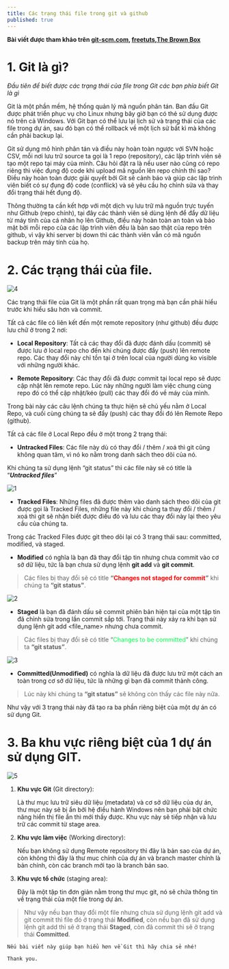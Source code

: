 ```yaml
---
title: Các trạng thái file trong git và github
published: true
---
```


**Bài viết được tham khảo trên [git-scm.com](git-scm.com), [freetuts](https://freetuts.net/git-ba-trang-thai-committed-staged-modified-1079.html),[The Brown Box](https://hoangvancong.com/2020/05/01/git-03-cac-trang-thai-va-cau-lenh-co-ban-trong-git/)**
# 1. Git là gì?

 *Đầu tiên để biết được các trạng thái của file trong Git các bạn phỉa biết Git là gì* 

 Git là một phần mềm, hệ thống quản lý mã nguồn phân tán. Ban đầu Git được phát triển phục vụ cho Linux nhưng bây giờ bạn có thẻ sử dụng được nó trên cả Windows. Với Git bạn có thể lưu lại lịch sử và trạng thái của các file trong dự án, sau đó bạn có thể rollback về một lịch sử bất kì mà không cần phải backup lại.

 Git sử dụng mô hình phân tán và điều này hoàn toàn ngược với SVN hoặc CSV, mỗi nơi lưu trữ source ta gọi là 1 repo (repository), các lập trình viên sẽ tạo một repo tại máy của mình. Câu hỏi đặt ra là nếu user nào cũng có repo riêng thì việc đụng độ code khi upload mã nguồn lên repo chính thì sao? Điều này hoàn toàn được giải quyết bởi Git sẽ cảnh báo và giúp các lập trình viên biết có sự đụng độ code (conflick) và sẽ yêu cầu họ chỉnh sửa và thay đổi trạng thái hết đụng độ.

 Thông thường ta cần kết hợp với một dịch vụ lưu trữ mã nguồn trực tuyến như Github (repo chính), tại đây các thành viên sẽ dùng lệnh để đẩy dữ liệu từ máy tính của cá nhân họ lên Github, điều này hoàn toàn an toàn và bảo mật bởi mỗi repo của các lập trình viên đều là bản sao thật của repo trên github, vì vậy khi server bị down thì các thành viên vẫn có mã nguồn backup trên máy tính của họ.

# 2. Các trạng thái của file.

![4](https://user-images.githubusercontent.com/91824682/136139024-5d1362fd-21e6-4062-8e59-ef2175f15dd4.PNG)

 Các trạng thái file của Git là một phần rất quan trọng mà bạn cần phải hiểu trước khi hiểu sâu hơn và commit.

 Tất cả các file có liên kết đến một remote repository (như github) đều được lưu chữ ở trong 2 nơi:
* **Local Repository**: Tất cả các thay đổi đã được đánh dấu (commit) sẽ được lưu ở local repo cho đến khi chúng được đẩy (push) lên remote repo. Các thay đổi này chỉ tồn tại ở trên local của người dùng ko visible với những người khác.

* **Remote Repository**: Các thay đổi đã được commit tại local repo sẽ được cập nhật lên remote repo. Lúc này những người làm việc chung cùng repo đó có thể cập nhật/kéo (pull) các thay đổi đó về máy của mình.

Trong bài này các câu lệnh chúng ta thực hiện sẽ chủ yếu nằm ở Local Repo, và cuối cùng chúng ta sẽ đẩy (push) các thay đổi đó lên Remote Repo (github).

Tất cả các file ở Local Repo đều ở một trong 2 trạng thái:

* **Untracked Files**: Các file này dù có thay đổi / thêm / xoá thì git cũng không quan tâm, vì nó ko nằm trong danh sách theo dõi của nó.

Khi chúng ta sử dụng lệnh “git status” thì các file này sẽ có title là “***Untracked files***”

![1](https://user-images.githubusercontent.com/91824682/136137168-458f71bd-b06e-4de8-8c05-efb01e25de71.PNG)

* **Tracked Files**: Những files đã được thêm vào danh sách theo dõi của git được gọi là Tracked Files, những file này khi chúng ta thay đổi / thêm / xoá thì git sẽ nhận biết được điều đó và lưu các thay đổi này lại theo yêu cầu của chúng ta.

Trong các Tracked Files được git theo dõi lại có 3 trạng thái sau: committed, modified, và staged.

* **Modified** có nghĩa là bạn đã thay đổi tập tin nhưng chưa commit vào cơ sở dữ liệu, tức là bạn chưa sử dụng lệnh **git add** và **git commit**.

>Các files bị thay đổi sẽ có title **“<span style="color: red;">Changes not staged for commit</span>”** khi chúng ta **“git status"**.

![2](https://user-images.githubusercontent.com/91824682/136137884-b523817c-70c9-4c6e-a508-91641fcfbcd9.PNG)

* **Staged** là bạn đã đánh dấu sẽ commit phiên bản hiện tại của một tập tin đã chỉnh sửa trong lần commit sắp tới. Trạng thái này xảy ra khi bạn sử dụng lệnh git add \<file_name> nhưng chưa commit.

> Các files bị thay đổi sẽ có title “<span style="color: rgb(5, 255, 80);">Changes to be committed</span>” khi chúng ta **“git status”**.

![3](https://user-images.githubusercontent.com/91824682/136138383-b7bfdee3-3046-473c-9c9a-e6b9d3b7f767.PNG)

* **Committed(Unmodified)** có nghĩa là dữ liệu đã được lưu trữ một cách an toàn trong cơ sở dữ liệu, tức là những gì bạn đã commit thành công.

> Lúc này khi chúng ta **“git status”** sẽ không còn thấy các file này nữa.

Như vậy với 3 trạng thái này đã tạo ra ba phần riêng biệt của một dự án có sử dụng Git.

# 3. Ba khu vực riêng biệt của 1 dự án sử dụng GIT.

![5](https://user-images.githubusercontent.com/91824682/136139423-43d7a6b0-80b5-4338-a085-a3df34195e70.PNG)

1. **Khu vực Git** (Git directory):

    Là thư mục lưu trữ siêu dữ liệu (metadata) và cơ sở dữ liệu của dự án, thư mục này sẽ bị ẩn bởi hệ điều hành Windows nên bạn phải bật chức năng hiển thị file ẩn thì mới thấy được.  Khu vực này sẽ tiếp nhận và lưu trữ các commit từ stage area.
2. **Khu vực làm việc** (Working directory):  

    Nếu bạn không sử dụng Remote repository thì đây là bản sao của dự án, còn không thì đây là thư muc chính của dự án và branch master chính là bản chính, còn các branch mới tạo là branch bản sao.

3. **Khu vực tổ chức** (staging area): 

    Đây là một tập tin đơn giản nằm trong thư mục git, nó sẽ chứa thông tin về trạng thái của một file trong dự án.

>Như vậy nếu bạn thay đổi một file nhưng chưa sử dụng lệnh git add và git commit thì file đó ở trạng thái **Modified**, còn nếu bạn đã sử dụng lệnh git add thì sẽ ở trạng thái **Staged**, còn đã commit thì sẽ ở trạng thái **Committed**.

```
Nếu bài viết này giúp bạn hiểu hơn về Git thì hãy chia sẻ nhé!

Thank you.
```
